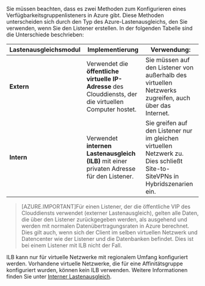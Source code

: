 Sie müssen beachten, dass es zwei Methoden zum Konfigurieren eines Verfügbarkeitsgruppenlisteners in Azure gibt. Diese Methoden unterscheiden sich durch den Typ des Azure-Lastenausgleichs, den Sie verwenden, wenn Sie den Listener erstellen. In der folgenden Tabelle sind die Unterschiede beschrieben:

| Lastenausgleichsmodul | Implementierung | Verwendung: |
| ------------- | -------------- | ----------- |
| **Extern** | Verwendet die **öffentliche virtuelle IP-Adresse** des Clouddiensts, der die virtuellen Computer hostet. | Sie müssen auf den Listener von außerhalb des virtuellen Netzwerks zugreifen, auch über das Internet. |
| **Intern** | Verwendet **internen Lastenausgleich \(ILB\)** mit einer privaten Adresse für den Listener. | Sie greifen auf den Listener nur im gleichen virtuellen Netzwerk zu. Dies schließt Site-to-SiteVPNs in Hybridszenarien ein. |

>[AZURE.IMPORTANT]Für einen Listener, der die öffentliche VIP des Clouddiensts verwendet \(externer Lastenausgleich\), gelten alle Daten, die über den Listener zurückgegeben werden, als ausgehend und werden mit normalen Datenübertragungsraten in Azure berechnet. Dies gilt auch, wenn sich der Client im selben virtuellen Netzwerk und Datencenter wie der Listener und die Datenbanken befindet. Dies ist bei einem Listener mit ILB nicht der Fall.

ILB kann nur für virtuelle Netzwerke mit regionalem Umfang konfiguriert werden. Vorhandene virtuelle Netzwerke, die für eine Affinitätsgruppe konfiguriert wurden, können kein ILB verwenden. Weitere Informationen finden Sie unter [Interner Lastenausgleich](../articles/load-balancer/load-balancer-internal-overview.md).

<!---HONumber=August15_HO7-->